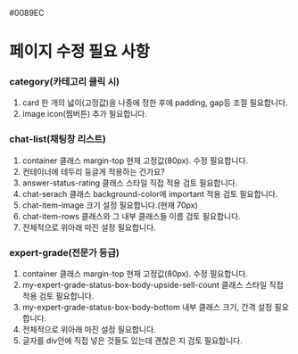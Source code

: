 #0089EC


# 페이지 수정 필요 사항
### category(카테고리 클릭 시)
1. card 한 개의 넓이(고정값)을 나중에 정한 후에 padding, gap등 조절 필요합니다.
2. image icon(찜버튼) 추가 필요합니다.

### chat-list(채팅창 리스트)
1. container 클래스 margin-top 현재 고정값(80px). 수정 필요합니다.
2. 컨테이너에 테두리 둥글게 적용하는 건가요?
3. answer-status-rating 클래스 스타일 직접 적용 검토 필요합니다.
4. chat-serach 클래스 background-color에 important 적용 검토 필요합니다.
5. chat-item-image 크기 설정 필요합니다.(현재 70px)
6. chat-item-rows 클래스와 그 내부 클래스들 이름 검토 필요합니다.
7. 전체적으로 위아래 마진 설정 필요합니다.

### expert-grade(전문가 등급)
1. container 클래스 margin-top 현재 고정값(80px). 수정 필요합니다.
2. my-expert-grade-status-box-body-upside-sell-count 클래스 스타일 직접 적용 검토 필요합니다.
3. my-expert-grade-status-box-body-bottom 내부 클래스 크기, 간격 설정 필요합니다.
4. 전체적으로 위아래 마진 설정 필요합니다.
5. 글자를 div안에 직접 넣은 것들도 있는데 괜찮은 지 검토 필요합니다.